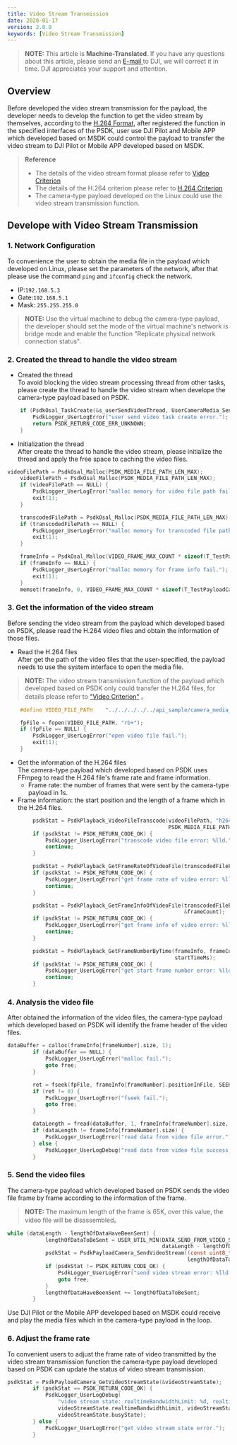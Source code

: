 ```yaml
---
title: Video Stream Transmission
date: 2020-01-17
version: 2.0.0
keywords: [Video Stream Transmission]
---
```

> **NOTE:** This article is **Machine-Translated**. If you have any questions about this article, please send an <a href="mailto:dev@dji.com">E-mail </a>to DJI, we will correct it in time. DJI appreciates your support and attention.

## Overview
Before developed the video stream transmission for the payload, the developer needs to develop the function to get the video stream by themselves, according to the [H.264 Format](../guide/payload-criterion.html), after registered the function in the specified interfaces of the PSDK, user use DJI Pilot and Mobile APP which developed based on MSDK could control the payload to transfer the video stream to DJI Pilot or Mobile APP developed based on MSDK.  

> **Reference**
> * The details of the video stream format please refer to [Video Criterion](../guide/payload-criterion.html)
> * The details of the H.264 criterion please refer to <a href="https://www.itu.int/rec/T-REC-H.264-201906-I/en">H.264 Criterion</a>
> * The camera-type payload developed on the Linux could use the video stream transmission function.

## Develope with Video Stream Transmission

### 1. Network Configuration
To convenience the user to obtain the media file in the payload which developed on Linux, please set the parameters of the network, after that please use the command `ping` and `ifconfig` check the network.

* IP:`192.168.5.3`
* Gate:`192.168.5.1`
* Mask: `255.255.255.0`

> **NOTE:** Use the virtual machine to debug the camera-type payload, the developer should set the mode of the virtual machine's network is bridge mode and enable the function "Replicate physical network connection status".

### 2. Created the thread to handle the video stream
* Created the thread     
To avoid blocking the video stream processing thread from other tasks, please create the thread to handle the video stream when develope the camera-type payload based on PSDK.

```c
    if (PsdkOsal_TaskCreate(&s_userSendVideoThread, UserCameraMedia_SendVideoTask, 2048, NULL) != PSDK_RETURN_CODE_OK) {
        PsdkLogger_UserLogError("user send video task create error.");
        return PSDK_RETURN_CODE_ERR_UNKNOWN;
    }
```
* Initialization the thread   
After create the thread to handle the video stream, please initialize the thread and apply the free space to caching the video files.

```c
videoFilePath = PsdkOsal_Malloc(PSDK_MEDIA_FILE_PATH_LEN_MAX);
    videoFilePath = PsdkOsal_Malloc(PSDK_MEDIA_FILE_PATH_LEN_MAX);
    if (videoFilePath == NULL) {
        PsdkLogger_UserLogError("malloc memory for video file path fail.");
        exit(1);
    }

    transcodedFilePath = PsdkOsal_Malloc(PSDK_MEDIA_FILE_PATH_LEN_MAX);
    if (transcodedFilePath == NULL) {
        PsdkLogger_UserLogError("malloc memory for transcoded file path fail.");
        exit(1);
    }

    frameInfo = PsdkOsal_Malloc(VIDEO_FRAME_MAX_COUNT * sizeof(T_TestPayloadCameraVideoFrameInfo));
    if (frameInfo == NULL) {
        PsdkLogger_UserLogError("malloc memory for frame info fail.");
        exit(1);
    }
    memset(frameInfo, 0, VIDEO_FRAME_MAX_COUNT * sizeof(T_TestPayloadCameraVideoFrameInfo));
```

### 3. Get the information of the video stream
Before sending the video stream from the payload which developed based on PSDK, please read the H.264 video files and obtain the information of those files.

* Read the H.264 files       
After get the path of the video files that the user-specified, the payload needs to use the system interface to open the media file.
>**NOTE:** The video stream transmission function of the payload which developed based on PSDK only could transfer the H.264 files, for details please refer to ["Video Criterion"](../guide/payload-criterion.html) 。

```c
    #define VIDEO_FILE_PATH    "../../../../../api_sample/camera_media_emu/media_file/PSDK_0006.h264"

    fpFile = fopen(VIDEO_FILE_PATH, "rb+");
    if (fpFile == NULL) {
        PsdkLogger_UserLogError("open video file fail.");
        exit(1);
    }
```

* Get the information of the H.264 files        
The camera-type payload which developed based on PSDK uses FFmpeg to read the H.264 file's frame rate and frame information.
  * Frame rate: the number of frames that were sent by the camera-type payload in 1s.
* Frame information: the start position and the length of a frame which in the H.264 files.

```c
        psdkStat = PsdkPlayback_VideoFileTranscode(videoFilePath, "h264", transcodedFilePath,
                                                   PSDK_MEDIA_FILE_PATH_LEN_MAX);
        if (psdkStat != PSDK_RETURN_CODE_OK) {
            PsdkLogger_UserLogError("transcode video file error: %lld.", psdkStat);
            continue;
        }

        psdkStat = PsdkPlayback_GetFrameRateOfVideoFile(transcodedFilePath, &frameRate);
        if (psdkStat != PSDK_RETURN_CODE_OK) {
            PsdkLogger_UserLogError("get frame rate of video error: %lld.", psdkStat);
            continue;
        }

        psdkStat = PsdkPlayback_GetFrameInfoOfVideoFile(transcodedFilePath, frameInfo, VIDEO_FRAME_MAX_COUNT,
                                                        &frameCount);
        if (psdkStat != PSDK_RETURN_CODE_OK) {
            PsdkLogger_UserLogError("get frame info of video error: %lld.", psdkStat);
            continue;
        }

        psdkStat = PsdkPlayback_GetFrameNumberByTime(frameInfo, frameCount, &frameNumber,
                                                     startTimeMs);
        if (psdkStat != PSDK_RETURN_CODE_OK) {
            PsdkLogger_UserLogError("get start frame number error: %lld.", psdkStat);
            continue;
        }

```

### 4. Analysis the video file
After obtained the information of the video files, the camera-type payload which developed based on PSDK will identify the frame header of the video files.

```c
dataBuffer = calloc(frameInfo[frameNumber].size, 1);
        if (dataBuffer == NULL) {
            PsdkLogger_UserLogError("malloc fail.");
            goto free;
        }

        ret = fseek(fpFile, frameInfo[frameNumber].positionInFile, SEEK_SET);
        if (ret != 0) {
            PsdkLogger_UserLogError("fseek fail.");
            goto free;
        }

        dataLength = fread(dataBuffer, 1, frameInfo[frameNumber].size, fpFile);
        if (dataLength != frameInfo[frameNumber].size) {
            PsdkLogger_UserLogError("read data from video file error.");
        } else {
            PsdkLogger_UserLogDebug("read data from video file success, len = %d B\r\n", dataLength);
        }
```

### 5. Send the video files
The camera-type payload which developed based on PSDK sends the video file frame by frame according to the information of the frame.

>**NOTE:** The maximum length of the frame is 65K, over this value, the video file will be disassembled。

```c
while (dataLength - lengthOfDataHaveBeenSent) {
            lengthOfDataToBeSent = USER_UTIL_MIN(DATA_SEND_FROM_VIDEO_STREAM_MAX_LEN,
                                                 dataLength - lengthOfDataHaveBeenSent);
            psdkStat = PsdkPayloadCamera_SendVideoStream((const uint8_t *) dataBuffer + lengthOfDataHaveBeenSent,
                                                         lengthOfDataToBeSent);
            if (psdkStat != PSDK_RETURN_CODE_OK) {
                PsdkLogger_UserLogError("send video stream error: %lld.", psdkStat);
                goto free;
            }
            lengthOfDataHaveBeenSent += lengthOfDataToBeSent;
        }
```
Use DJI Pilot or the Mobile APP developed based on MSDK could receive and play the media files which in the camera-type payload in the loop.

### 6. Adjust the frame rate
To convenient users to adjust the frame rate of video transmitted by the video stream transmission function the camera-type payload developed based on PSDK can update the status of video stream transmission.

```c
psdkStat = PsdkPayloadCamera_GetVideoStreamState(&videoStreamState);
        if (psdkStat == PSDK_RETURN_CODE_OK) {
            PsdkLogger_UserLogDebug(
                "video stream state: realtimeBandwidthLimit: %d, realtimeBandwidthBeforeFlowController: %d, busyState: %d.",
                videoStreamState.realtimeBandwidthLimit, videoStreamState.realtimeBandwidthBeforeFlowController,
                videoStreamState.busyState);
        } else {
            PsdkLogger_UserLogError("get video stream state error.");
        }

```
